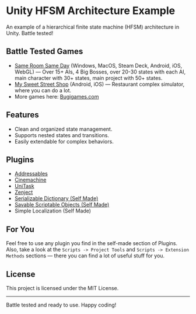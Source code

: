 # Unity HFSM Architecture Example

An example of a hierarchical finite state machine (HFSM) architecture in Unity. Battle tested!

## Battle Tested Games
- [Same Room Same Day](https://store.steampowered.com/app/2888200/Same_Room_Same_Day/) (Windows, MacOS, Steam Deck, Android, iOS, WebGL) — Over 15+ AIs, 4 Big Bosses, over 20-30 states with each AI, main character with 30+ states, main project with 50+ states.
- [My Sweet Street Shop](https://play.google.com/store/apps/details?id=com.bugigamesAndroid.MySweetStreetShop) (Android, iOS) — Restaurant complex simulator, where you can do a lot.
- More games here: [Bugigames.com](https://bugigames.com/)

## Features
- Clean and organized state management.
- Supports nested states and transitions.
- Easily extendable for complex behaviors.

## Plugins
- [Addressables](https://docs.unity3d.com/Manual/com.unity.addressables.html)
- [Cinemachine](https://docs.unity3d.com/Packages/com.unity.cinemachine@latest)
- [UniTask](https://github.com/Cysharp/UniTask)
- [Zenject](https://github.com/modesttree/Zenject)
- [Serializable Dictionary (Self Made)](https://github.com/EduardMalkhasyan/Serializable-Dictionary-Unity)
- [Savable Scriptable Objects (Self Made)](https://github.com/EduardMalkhasyan/Savable-ScriptableObjects-Unity)
- Simple Localization (Self Made)

## For You
Feel free to use any plugin you find in the self-made section of Plugins. Also, take a look at the `Scripts -> Project Tools` and `Scripts -> Extension Methods` sections — there you can find a lot of useful stuff for you.

## License
This project is licensed under the MIT License.

---
Battle tested and ready to use. Happy coding!


